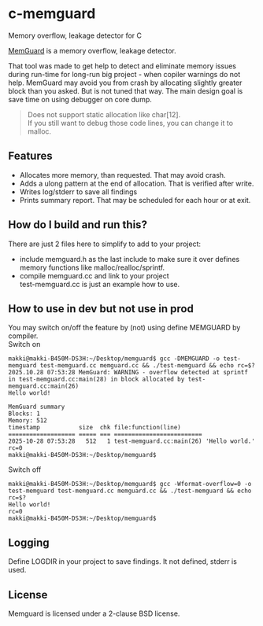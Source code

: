 # c-memguard
Memory overflow, leakage detector for C

[MemGuard](https://github.com/amakkos/memguard) is a memory overflow, leakage detector.

That tool was made to get help to detect and eliminate memory issues during run-time for long-run big project - when copiler warnings do not help. 
MemGuard may avoid you from crash by allocating slightly greater block than you asked. But is not tuned that way. 
The main design goal is save time on using debugger on core dump.  
> Does not support static allocation like char[12].  
> If you still want to debug those code lines, you can change it to malloc.

## Features
- Allocates more memory, than requested. That may avoid crash. 
- Adds a ulong pattern at the end of allocation. That is verified after write. 
- Writes log/stderr to save all findings
- Prints summary report. That may be scheduled for each hour or at exit.


## How do I build and run this?
There are just 2 files here to simplify to add to your project: 
- include memguard.h as the last include to make sure it over defines memory functions like malloc/realloc/sprintf.
- compile memguard.cc and link to your project  
test-memguard.cc is just an example how to use.

## How to use in dev but not use in prod
You may switch on/off the feature by (not) using define MEMGUARD by compiler.  
Switch on
```console
makki@makki-B450M-DS3H:~/Desktop/memguard$ gcc -DMEMGUARD -o test-memguard test-memguard.cc memguard.cc && ./test-memguard && echo rc=$?
2025.10.28 07:53:28 MemGuard: WARNING - overflow detected at sprintf in test-memguard.cc:main(28) in block allocated by test-memguard.cc:main(26)
Hello world!

MemGuard summary
Blocks: 1
Memory: 512
timestamp           size  chk file:function(line)      
=================== ===== === =========================
2025-10-28 07:53:28   512   1 test-memguard.cc:main(26) 'Hello world.'
rc=0
makki@makki-B450M-DS3H:~/Desktop/memguard$ 
```
Switch off
```console
makki@makki-B450M-DS3H:~/Desktop/memguard$ gcc -Wformat-overflow=0 -o test-memguard test-memguard.cc memguard.cc && ./test-memguard && echo rc=$?
Hello world!
rc=0
makki@makki-B450M-DS3H:~/Desktop/memguard$ 
```

## Logging
Define LOGDIR in your project to save findings. It not defined, stderr is used.

## License

Memguard is licensed under a 2-clause BSD license.
